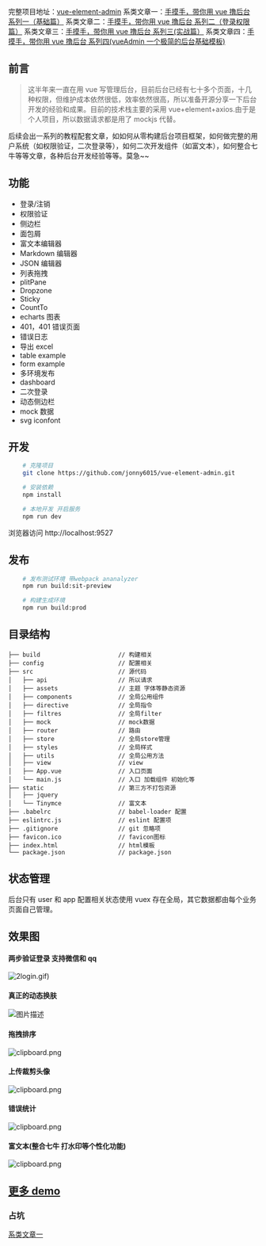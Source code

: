完整项目地址：[vue-element-admin](https://github.com/jonny6015/vue-element-admin)
系类文章一：[手摸手，带你用 vue 撸后台 系列一（基础篇）](https://segmentfault.com/a/1190000009275424)
系类文章二：[手摸手，带你用 vue 撸后台 系列二（登录权限篇）](https://segmentfault.com/a/1190000009506097)
系类文章三：[手摸手，带你用 vue 撸后台 系列三(实战篇）](https://segmentfault.com/a/1190000009762198)
系类文章四：[手摸手，带你用 vue 撸后台 系列四(vueAdmin 一个极简的后台基础模板)](https://segmentfault.com/a/1190000010043013)

## 前言

> 这半年来一直在用 vue 写管理后台，目前后台已经有七十多个页面，十几种权限，但维护成本依然很低，效率依然很高，所以准备开源分享一下后台开发的经验和成果。目前的技术栈主要的采用 vue+element+axios.由于是个人项目，所以数据请求都是用了 mockjs 代替。

后续会出一系列的教程配套文章，如如何从零构建后台项目框架，如何做完整的用户系统（如权限验证，二次登录等），如何二次开发组件（如富文本），如何整合七牛等等文章，各种后台开发经验等等。莫急~~

## 功能

- 登录/注销
- 权限验证
- 侧边栏
- 面包屑
- 富文本编辑器
- Markdown 编辑器
- JSON 编辑器
- 列表拖拽
- plitPane
- Dropzone
- Sticky
- CountTo
- echarts 图表
- 401，401 错误页面
- 错误日志
- 导出 excel
- table example
- form example
- 多环境发布
- dashboard
- 二次登录
- 动态侧边栏
- mock 数据
- svg iconfont

## 开发

```bash
    # 克隆项目
    git clone https://github.com/jonny6015/vue-element-admin.git

    # 安装依赖
    npm install

    # 本地开发 开启服务
    npm run dev
```

浏览器访问 http://localhost:9527

## 发布

```bash
    # 发布测试环境 带webpack ananalyzer
    npm run build:sit-preview

    # 构建生成环境
    npm run build:prod
```

## 目录结构

```shell
├── build                      // 构建相关
├── config                     // 配置相关
├── src                        // 源代码
│   ├── api                    // 所以请求
│   ├── assets                 // 主题 字体等静态资源
│   ├── components             // 全局公用组件
│   ├── directive              // 全局指令
│   ├── filtres                // 全局filter
│   ├── mock                   // mock数据
│   ├── router                 // 路由
│   ├── store                  // 全局store管理
│   ├── styles                 // 全局样式
│   ├── utils                  // 全局公用方法
│   ├── view                   // view
│   ├── App.vue                // 入口页面
│   └── main.js                // 入口 加载组件 初始化等
├── static                     // 第三方不打包资源
│   ├── jquery
│   └── Tinymce                // 富文本
├── .babelrc                   // babel-loader 配置
├── eslintrc.js                // eslint 配置项
├── .gitignore                 // git 忽略项
├── favicon.ico                // favicon图标
├── index.html                 // html模板
└── package.json               // package.json

```

## 状态管理

后台只有 user 和 app 配置相关状态使用 vuex 存在全局，其它数据都由每个业务页面自己管理。

## 效果图

#### 两步验证登录 支持微信和 qq

![2login.gif][1])

#### 真正的动态换肤

![图片描述][2]

#### 拖拽排序

![clipboard.png](/img/bVMIxU)

#### 上传裁剪头像

![clipboard.png](/img/bVMIx9)

#### 错误统计

![clipboard.png](/img/bVMIye)

#### 富文本(整合七牛 打水印等个性化功能)

![clipboard.png](/img/bVMIym)

## [更多 demo][3]

### 占坑

[系类文章一][4]

[1]: /img/bVMIw0
[2]: /img/bVMIxe
[3]: http://panjiachen.github.io/vue-element-admin/
[4]: https://segmentfault.com/a/1190000009275424
